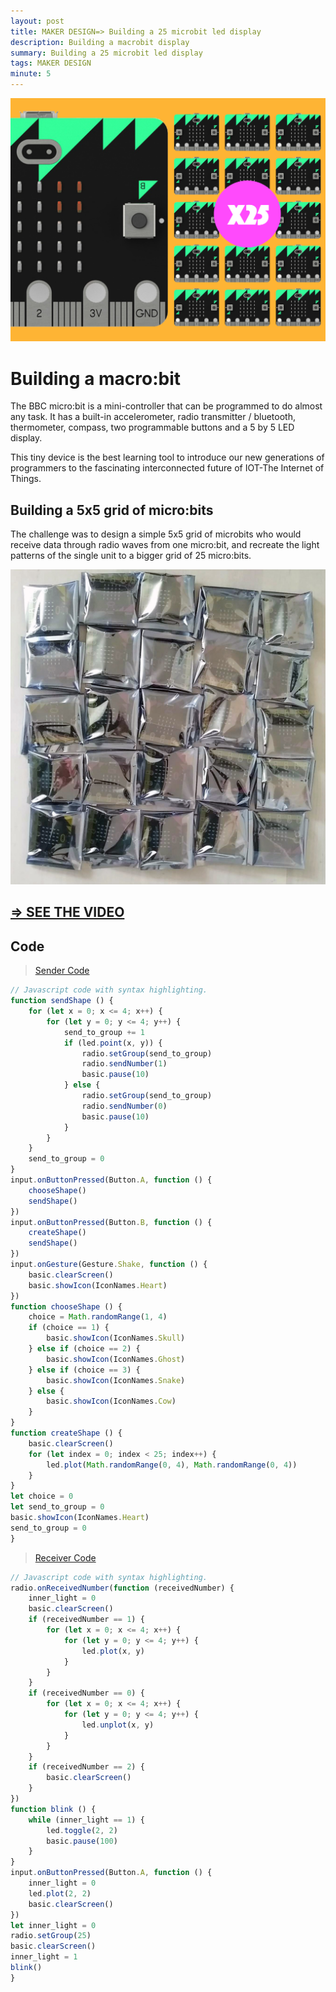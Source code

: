 ```yaml
---
layout: post
title: MAKER DESIGN=> Building a 25 microbit led display
description: Building a macrobit display
summary: Building a 25 microbit led display
tags: MAKER DESIGN
minute: 5
---
```


![x25 microbit display](/assets/images/code/MB/mbx25.png)

# Building a macro:bit

The BBC micro:bit is a mini-controller that can be programmed to do almost any task. It has a built-in accelerometer, radio transmitter / bluetooth, thermometer, compass, two programmable buttons and a 5 by 5 LED display.

This tiny device is the best learning tool to introduce our new generations of programmers to the fascinating interconnected future of IOT-The Internet of Things.

## Building a 5x5 grid of micro:bits

The challenge was to design a simple 5x5 grid of microbits who would receive data through radio waves from one micro:bit, and recreate the light patterns of the single unit to a bigger grid of 25 micro:bits.

![x25 microbit display](/assets/images/code/MB/silver.jpg)

## [=> SEE THE VIDEO](https://www.youtube.com/watch?v=Qwjg-GyTLRw&feature=youtu.be)

## Code

> [Sender Code](https://makecode.microbit.org/44062-46375-02900-64749)

```js
// Javascript code with syntax highlighting.
function sendShape () {
    for (let x = 0; x <= 4; x++) {
        for (let y = 0; y <= 4; y++) {
            send_to_group += 1
            if (led.point(x, y)) {
                radio.setGroup(send_to_group)
                radio.sendNumber(1)
                basic.pause(10)
            } else {
                radio.setGroup(send_to_group)
                radio.sendNumber(0)
                basic.pause(10)
            }
        }
    }
    send_to_group = 0
}
input.onButtonPressed(Button.A, function () {
    chooseShape()
    sendShape()
})
input.onButtonPressed(Button.B, function () {
    createShape()
    sendShape()
})
input.onGesture(Gesture.Shake, function () {
    basic.clearScreen()
    basic.showIcon(IconNames.Heart)
})
function chooseShape () {
    choice = Math.randomRange(1, 4)
    if (choice == 1) {
        basic.showIcon(IconNames.Skull)
    } else if (choice == 2) {
        basic.showIcon(IconNames.Ghost)
    } else if (choice == 3) {
        basic.showIcon(IconNames.Snake)
    } else {
        basic.showIcon(IconNames.Cow)
    }
}
function createShape () {
    basic.clearScreen()
    for (let index = 0; index < 25; index++) {
        led.plot(Math.randomRange(0, 4), Math.randomRange(0, 4))
    }
}
let choice = 0
let send_to_group = 0
basic.showIcon(IconNames.Heart)
send_to_group = 0
}
```

> [Receiver Code](https://makecode.microbit.org/48079-81697-88730-98123)

```js
// Javascript code with syntax highlighting.
radio.onReceivedNumber(function (receivedNumber) {
    inner_light = 0
    basic.clearScreen()
    if (receivedNumber == 1) {
        for (let x = 0; x <= 4; x++) {
            for (let y = 0; y <= 4; y++) {
                led.plot(x, y)
            }
        }
    }
    if (receivedNumber == 0) {
        for (let x = 0; x <= 4; x++) {
            for (let y = 0; y <= 4; y++) {
                led.unplot(x, y)
            }
        }
    }
    if (receivedNumber == 2) {
        basic.clearScreen()
    }
})
function blink () {
    while (inner_light == 1) {
        led.toggle(2, 2)
        basic.pause(100)
    }
}
input.onButtonPressed(Button.A, function () {
    inner_light = 0
    led.plot(2, 2)
    basic.clearScreen()
})
let inner_light = 0
radio.setGroup(25)
basic.clearScreen()
inner_light = 1
blink()
}
```
